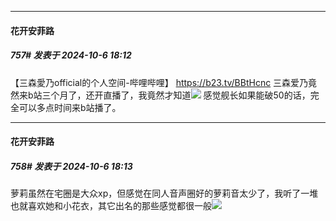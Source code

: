﻿
*****

####  花开安菲路  
##### 757#       发表于 2024-10-6 18:12

【三森愛乃official的个人空间-哔哩哔哩】 https://b23.tv/BBtHcnc
三森爱乃竟然来b站三个月了，还开直播了，我竟然才知道<img src="https://static.saraba1st.com/image/smiley/face2017/068.png" referrerpolicy="no-referrer">
感觉舰长如果能破50的话，完全可以多点时间来b站播了。

*****

####  花开安菲路  
##### 758#       发表于 2024-10-6 18:13

萝莉虽然在宅圈是大众xp，但感觉在同人音声圈好的萝莉音太少了，我听了一堆也就喜欢她和小花衣，其它出名的那些感觉都很一般<img src="https://static.saraba1st.com/image/smiley/face2017/009.gif" referrerpolicy="no-referrer">

